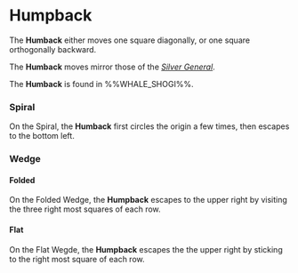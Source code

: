 # Humpback

The **Humback** either moves one square diagonally, or one
square orthogonally backward.

The **Humback** moves mirror those of the 
[*Silver General*](silver_general.html).

The **Humback** is found in %%WHALE_SHOGI%%.

### Spiral

On the Spiral, the **Humback** first circles the origin a few times,
then escapes to the bottom left.

### Wedge

#### Folded

On the Folded Wedge, the **Humpback** escapes to the upper right by
visiting the three right most squares of each row.

#### Flat

On the Flat Wegde, the **Humpback** escapes the the upper right by
sticking to the right most square of each row.
